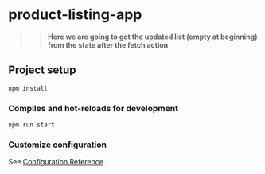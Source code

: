 # product-listing-app

>> **Here we are going to get the updated list (empty at beginning) from the state after the fetch action**

## Project setup
```
npm install
```

### Compiles and hot-reloads for development
```
npm run start
```

### Customize configuration
See [Configuration Reference](https://cli.vuejs.org/config/).

